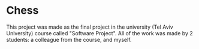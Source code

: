 # Chess

This project was made as the final project in the university (Tel Aviv University) course called "Software Project".
All of the work was made by 2 students: a colleague from the course, and myself.
